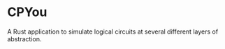 # CPYou
A Rust application to simulate logical circuits at several different layers of abstraction.
